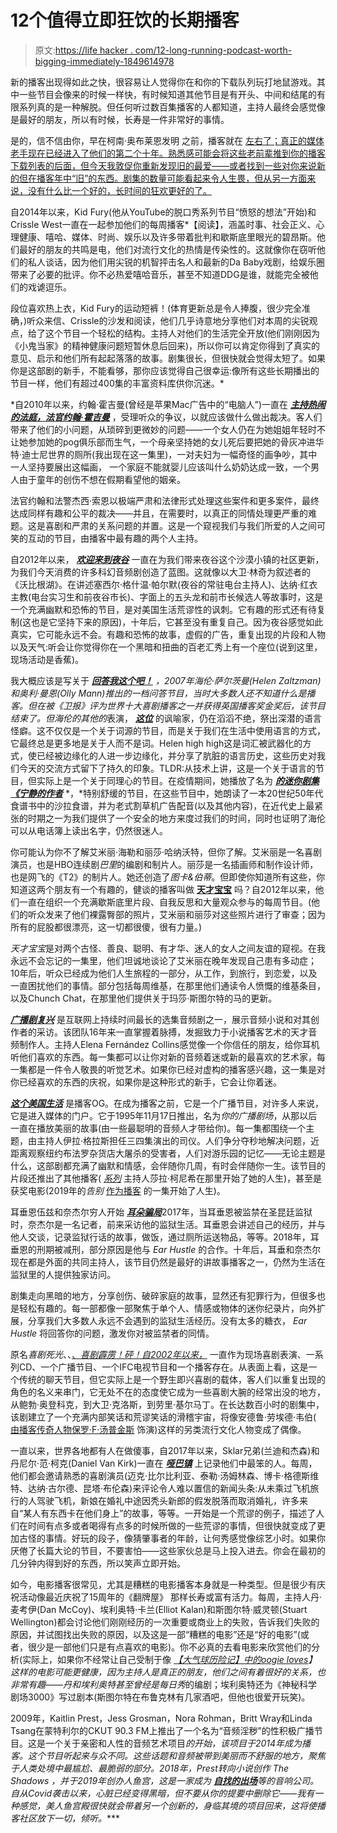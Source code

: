 # 12个值得立即狂饮的长期播客

> 原文:[https://life hacker . com/12-long-running-podcast-worth-bigging-immediately-1849614978](https://lifehacker.com/12-long-running-podcasts-worth-bingeing-immediately-1849614978)

新的播客出现得如此之快，很容易让人觉得你在和你的下载队列玩打地鼠游戏。其中一些节目会像来的时候一样快，有时候知道其他节目是有开头、中间和结尾的有限系列真的是一种解脱。但任何听过数百集播客的人都知道，主持人最终会感觉像是最好的朋友，所以有时候，长寿是一件非常好的事情。

是的，信不信由你，早在柯南·奥布莱恩发明 之前，播客就在 [左右了；真正的媒体老手现在已经进入了他们的第二个十年。熟悉感可能会将这些老前辈推到你的播客下载列表的后面，但今天我敦促你重新发现旧的最爱——或者找到一些对你来说新的但在播客年中“旧”的东西。剧集的数量可能看起来令人生畏，但从另一方面来说，没有什么比一个好的，长时间的狂欢更好的了。](https://www.washingtonpost.com/express/2019/08/20/trending-sure-if-you-ask-someone-name-who-started-podcast-revolution-conan-obrien-isnt-answer/) 

自2014年以来，Kid Fury(他从YouTube的脱口秀系列节目“愤怒的想法”开始)和Crissle West一直在一起参加他们的每周播客[](https://pod.link/619369512)*【阅读】，涵盖时事、社会正义、心理健康、嘻哈、媒体、时尚、娱乐以及许多带着批判和歇斯底里眼光的碧昂斯。他们最好的朋友的共鸣是电，他们对流行文化的热情是传染性的。这就像你在窃听他们的私人谈话，因为他们用尖锐的机智抨击名人和最新的Da Baby戏剧，给娱乐圈带来了必要的批评。你不必热爱嘻哈音乐，甚至不知道DDG是谁，就能完全被他们的戏谑逗乐。

段位喜欢热上衣，Kid Fury的运动短裤！(体育更新总是令人捧腹，很少完全准确，)听众来信、Crissle的沙发和阅读，他们几乎诗意地分享他们对本周的尖锐观点，给了这个节目一个轻松的结构。主持人对他们的生活完全开放(他们刚刚因为《小鬼当家》的精神健康问题短暂休息后回来)，所以你可以肯定你得到了真实的意见、启示和他们所有起起落落的故事。剧集很长，但很快就会觉得太短了。如果你是这部剧的新手，不能看够，那你应该觉得自己很幸运:像所有这些长期播出的节目一样，他们有超过400集的丰富资料库供你沉迷。*

 *自2010年以来，约翰·霍吉曼(曾经是苹果Mac广告中的“电脑人”)一直在 [***主持热闹的法庭，法官约翰·霍吉曼***](https://pod.link/337713843) ，受理听众的争议，以就应该做什么做出裁决。客人们带来了他们的小问题，从琐碎到更微妙的问题——一个女人仍在为她姐姐年轻时不让她参加她的pog俱乐部而生气，一个母亲坚持她的女儿死后要把她的骨灰冲进华特·迪士尼世界的厕所(我出现在这一集里)，一对夫妇为一幅奇怪的画争吵，其中一人坚持要展出这幅画， 一个家庭不能就婴儿应该叫什么奶奶达成一致，一个男人由于童年的创伤不想在假期看望他的姻亲。

法官约翰和法警杰西·索恩以极端严肃和法律形式处理这些案件和更多案件，最终达成同样有趣和公平的裁决——并且，在需要时，以真正的同情处理更严重的难题。这是喜剧和严肃的关系问题的并置。这是一个窥视我们与我们所爱的人之间可笑的互动的节目，由播客中最有趣的两个人主持。

自2012年以来， [***欢迎来到夜谷***](https://pod.link/536258179) 一直在为我们带来夜谷这个沙漠小镇的社区更新，为我们今天消费的许多科幻音频剧创造了蓝图。这就像以大卫·林奇为叙述者的《沃比根湖》。在讲述塞西尔·格什温·帕尔默(夜谷的常驻电台主持人)、达纳·红衣主教(电台实习生和前夜谷市长)、字面上的五头龙和前市长候选人等故事时，这是一个充满幽默和恐怖的节目，是对美国生活荒谬性的讽刺。它有趣的形式还有待复制(这也是它坚持下来的原因)，十年后，它甚至没有重复自己。因为夜谷感觉如此真实，它可能永远不会。有趣和恐怖的故事，虚假的广告，重复出现的片段和人物以及天气:听会让你觉得你在一个黑暗和扭曲的百老汇秀上有一个座位(说到这里，现场活动是香蕉)。

我大概应该是写关于 [***回答我这个吧！***](https://pod.link/208516732) *，*2007年海伦·萨尔茨曼(Helen Zaltzman)和奥利·曼恩(Olly Mann)推出的一档问答节目，当时大多数人还不知道什么是播客。但在被《卫报》评为世界十大喜剧播客之一并获得英国播客奖金奖后，该节目结束了。但海伦的*其他的*表演， [***这位***](https://pod.link/957430475) 的讽喻家，仍在滔滔不绝，祭出深潜的语言怪癖。这不仅仅是一个关于词源的节目，而是关于我们在生活中使用语言的方式，它最终总是更多地是关于人而不是词。Helen high high这是词汇被武器化的方式，使已经被边缘化的人进一步边缘化，并分享了肮脏的语言历史，这些历史对我们今天的交流方式留下了持久的印象。TLDR:从技术上讲，这是一个关于语言的节目，但实际上是一个关于同理心的节目。在疫情期间，她播放了名为 [***的迷你剧集《宁静的作者***](https://www.theallusionist.org/tranquillusionist) *，*特别舒缓的节目，在这些节目中，她朗读了一本20世纪50年代食谱书中的沙拉食谱，并为老式割草机广告配音(以及其他内容)，在近代史上最紧张的时期之一为我们提供了一个安全的地方来度过我们的时间，同时也证明了海伦可以从电话簿上读出名字，仍然很迷人。

你可能认为你不了解艾米丽·海勒和丽莎·哈纳沃特，但你了解。艾米丽是一名喜剧演员，也是HBO连续剧*巴里*的编剧和制片人。丽莎是一名插画师和制作设计师，也是网飞的《T2》的制片人。她还创造了*图卡&伯蒂*。但即使你知道所有这些，你知道这两个朋友有一个有趣的，健谈的播客叫做 [**天才宝宝**](https://pod.link/563646790) 吗？自2012年以来，他们一直在组织一个充满歇斯底里片段、自我反思和大量观众参与的每周节目。(他们的听众发来了他们裸露臀部的照片，艾米丽和丽莎对这些照片进行了审查；因为所有的屁股都很漂亮，这一切都很傻，很有力量。)

*天才宝宝*是对两个古怪、善良、聪明、有才华、迷人的女人之间友谊的窥视。在我永远不会忘记的一集里，他们坦诚地谈论了艾米丽在晚年发现自己患有多动症；10年后，听众已经成为他们人生旅程的一部分，从工作，到旅行，到恋爱，以及一直困扰他们的事情。部分包括每周维基，在那里他们通读令人愤慨的维基条目，以及Chunch Chat，在那里他们提供关于玛莎·斯图尔特的马的更新。

[***广播剧复兴***](https://pod.link/216296032) 是互联网上持续时间最长的选集音频剧之一，展示音频小说和对其创作者的采访。该团队16年来一直掌握着脉搏，发掘致力于小说播客艺术的天才音频制作人。主持人Elena Fernández Collins感觉像一个你信任的朋友，给你耳机听他们喜欢的东西。每一集都可以让你对新的音频着迷或新的最喜欢的艺术家，每一集都是一件令人敬畏的听觉艺术。如果你已经对虚构的播客感兴趣，这一集是对你已经喜欢的东西的庆祝，如果你是这种形式的新手，它会让你着迷。

[***这个美国生活***](https://pod.link/201671138) 是播客OG。在成为播客之前，它是一个广播节目，对许多人来说，它是进入媒体的门户。它于1995年11月17日推出，名为*你的广播剧场*，从那以后一直在播放美丽的故事(由一些最聪明的音频人才带给你)。每一集都围绕一个主题，由主持人伊拉·格拉斯担任三四集演出的司仪。人们争分夺秒地解决问题，近距离观察纽约布法罗杂货店大屠杀的受害者，人们对游乐园的记忆——无论主题是什么，这部剧都充满了幽默和情感，会伴随你几周，有时会伴随你一生。该节目的片段还推出了其他播客( [*系列*](https://serialpodcast.org/) 主持人莎拉·柯尼希在那里开始了她的人生)，甚至是获奖电影(2019年的*告别* [作为播客](https://www.thisamericanlife.org/585/in-defense-of-ignorance/act-one-8) 的一集开始了人生)。

耳垂恩伍兹和奈杰尔穷人开始 [***耳朵骗局***](https://pod.link/1240841298)2017年，当耳垂恩被监禁在圣昆廷监狱时，奈杰尔是一名记者，前来采访他的监狱生活。耳垂恩会讲述自己的经历，并与他人交谈，记录监狱行话的故事，做饭，通过厕所运送物品，等等。2018年，耳垂恩的刑期被减刑，部分原因是他与 *Ear Hustle* 的合作。十年后，耳垂和奈杰尔现在都是外面的共同主持人，该节目仍然是最好的讲故事播客之一，仍然为生活在监狱里的人提供独家访问。

剧集走向黑暗的地方，分享创伤、破碎家庭的故事，显然还有犯罪行为，但很多也是轻松有趣的。每一部都像一部聚焦于单个人、情感或物体的迷你纪录片，向外扩展，分享我们大多数人永远不会遇到的监狱生活经历。没有太多的糖衣， *Ear Hustle* 将回答你的问题，激发你对被监禁者的同情。

原名*喜剧死光*、、[、*喜剧霹雳！砰！自2002年以来，*](https://pod.link/316045799) 一直作为现场喜剧表演、一系列CD、一个广播节目、一个IFC电视节目和一个播客存在。从表面上看，这是一个传统的聊天节目，但它实际上是一个野生即兴喜剧的载体，客人们以重复出现的角色的名义来串门，它无处不在的态度使它成为一些喜剧大腕的经常出没的地方，从鲍勃·奥登科克，到大卫·克洛斯，到劳里·基尔马丁。在长达数百小时的剧集中，该剧建立了一个充满内部笑话和荒谬笑话的滑稽宇宙，将像安德鲁·劳埃德·韦伯( [由播客传奇人物保罗·F·汤普金斯](https://vimeo.com/292811325) 饰演)这样的另类流行文化人物变成了偶像。

一直以来，世界各地都有人在做傻事，自2017年以来，Sklar兄弟(兰迪和杰森)和丹尼尔·范·柯克(Daniel Van Kirk)一直在 [***哑巴镇***](https://pod.link/1187357113) 上记录他们中最笨的人。每周，他们都会邀请熟悉的喜剧演员(迈克·比尔比利亚、泰勒·汤姆林森、博卡·格德斯维特、达纳·古尔德、昆塔·布伦森)来评论令人难以置信的新闻头条:从未乘过飞机旅行的人驾驶飞机，新娘在婚礼中途因秃头新郎的假发脱落而取消婚礼，许多来自“某人有东西卡在他们身上”的故事，等等。一开始是一个荒谬的例子，描述了人们在时间有点多或者喝得有点多的时候所做的一些荒谬的事情，但很快就变成了更加古怪的事情。好玩的段子，像猜肇事者的年龄，让何秀感觉像综艺小时。如果你厌倦了长篇大论的节目，不要害怕——这些家伙总是马上投入进去。你会在最初的几分钟内得到好的东西，所以笑声立即开始。

如今，电影播客很常见，尤其是糟糕的电影播客本身就是一种类型。但是很少有庆祝活动像最近庆祝了15周年的《翻牌屋》 那样长寿或富有活力。每周，主持人丹·麦考伊(Dan McCoy)、埃利奥特·卡兰(Elliot Kalan)和斯图尔特·威灵顿(Stuart Wellington)都会讨论他们刚刚经历的一次重要或商业上的失败，告诉我们失败的原因，并试图找出失败的原因，以及这是一部“糟糕的电影”还是“好的电影”(或者，很少是一部他们只是有点喜欢的电影)。你不必真的去看电影来欣赏他们的分析(实际上，如果你不经常让自己受制于像 [*【大气球历险记】中的oogie loves*](https://www.flophousepodcast.com/2013/02/the-flop-house-episode-121-the-oogieloves-in-the-big-balloon-adventure/)*】*这样的电影可能更健康，因为主持人是真正的朋友，他们之间有着很好的关系，也非常有趣——丹和埃利奥特甚至曾经是*每日秀*的编剧；埃利奥特还为《神秘科学剧场3000》写过剧本(斯图尔特在布鲁克林有几家酒吧，但他也很爱开玩笑)。

2009年，Kaitlin Prest，Jess Grosman，Nora Rohman，Britt Wray和Linda Tsang在蒙特利尔的CKUT 90.3 FM上推出了一个名为“音频淫秽”的性积极广播节目。这是一个关于亲密和人性的音频艺术项目[](https://pod.link/595892633)*的开始，该项目于2014年成为播客。这个节目听起来与众不同。这些话题和音频被带到美丽而不舒服的地方，聚焦于人类处境中最尴尬、最脆弱的部分。2018年，Prest转向小说创作 *The Shadows* ，并于2019年创办人鱼宫，这是一家成为 [***自找的***](https://pod.link/1498213373)*[***出场***](https://pod.link/1531380479)*等的音响公司。自从Covid袭击以来，心脏已经变得黑暗，但不要从你的提要中删除它——我有一种感觉，美人鱼宫殿很快就会带着另一个创新的，身临其境的项目回来，这将使播客社区放下一切，倾听。****